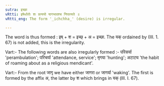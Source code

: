 ```yaml
---
sutra: इच्छा
vRtti: इषेर्धातोः शः प्रत्ययो यागभावश्च निपात्यते ॥
vRtti_eng: The form '_ichchha_' (desire) is irregular.

---
```

The word is thus formed : इष् + श = इच्छ् + अ = इच्छा. The यक् ordained by (III. 1. 67) is not added, this is the irregularity.

Vart:- The following words are also irregularly formed :- परिसर्या 'perambulation'; परिचर्या 'attendance, service'; मृगया 'hunting'; अटाट्य 'the habit of roaming about as a religious mendicant'.

Vart:- From the root जागृ we have either जागरा or जागर्या 'waking'. The first is formed by the affix अ, the latter by श which brings in यक् (III. I. 67).